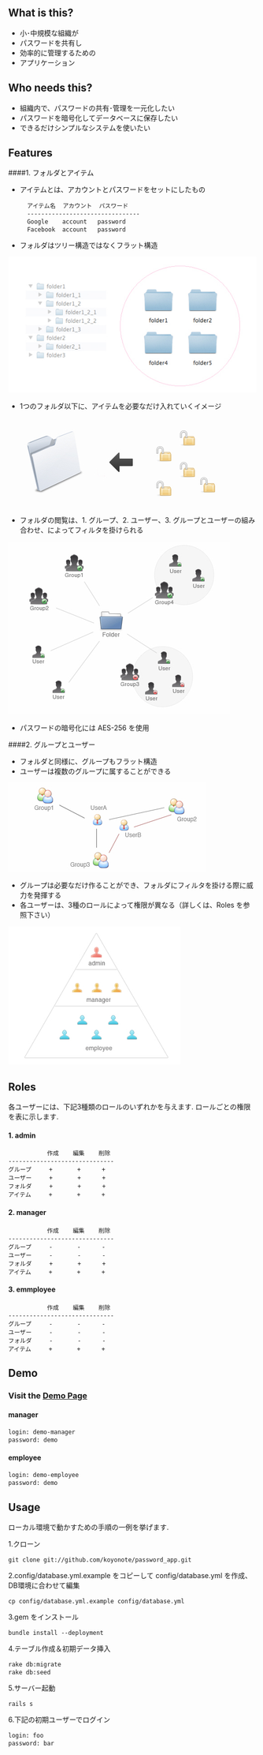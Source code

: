 ## What is this?
* 小･中規模な組織が
* パスワードを共有し
* 効率的に管理するための
* アプリケーション

## Who needs this?
* 組織内で、パスワードの共有･管理を一元化したい
* パスワードを暗号化してデータベースに保存したい
* できるだけシンプルなシステムを使いたい

## Features
####1. フォルダとアイテム

* アイテムとは、アカウントとパスワードをセットにしたもの

        アイテム名  アカウント  パスワード
        --------------------------------
        Google    account   password
        Facebook  account   password

* フォルダはツリー構造ではなくフラット構造

![flat structure](https://github.com/koyonote/password_app/raw/master/screenshot/tree-flat.jpg "tree flat")

* 1つのフォルダ以下に、アイテムを必要なだけ入れていくイメージ

![folder items](https://github.com/koyonote/password_app/raw/master/screenshot/folder_items.jpg "folder items")

* フォルダの閲覧は、1. グループ、2. ユーザー、3. グループとユーザーの組み合わせ、によってフィルタを掛けられる

![filter](https://github.com/koyonote/password_app/raw/master/screenshot/filter.jpg "filter")

* パスワードの暗号化には AES-256 を使用

####2. グループとユーザー
* フォルダと同様に、グループもフラット構造
* ユーザーは複数のグループに属することができる

![user group](https://github.com/koyonote/password_app/raw/master/screenshot/user_group.jpg "user group")

* グループは必要なだけ作ることができ、フォルダにフィルタを掛ける際に威力を発揮する
* 各ユーザーは、3種のロールによって権限が異なる（詳しくは、Roles を参照下さい）

![user pyramid](https://github.com/koyonote/password_app/raw/master/screenshot/pyramid.jpg "user pyramid")


## Roles
各ユーザーには、下記3種類のロールのいずれかを与えます. ロールごとの権限を表に示します.

#### 1. admin

               作成    編集    削除
    ------------------------------
    グループ     +       +      +
    ユーザー     +       +      +
    フォルダ     +       +      +
    アイテム     +       +      +

#### 2. manager

               作成    編集    削除
    ------------------------------
    グループ     -       -      -
    ユーザー     -       -      -
    フォルダ     +       +      +
    アイテム     +       +      +

#### 3. emmployee

               作成    編集    削除
    ------------------------------
    グループ     -       -      -
    ユーザー     -       -      -
    フォルダ     -       -      -
    アイテム     +       +      +



## Demo
### Visit the [Demo Page](http://password-app.heroku.com/login "Demo")


#### manager

    login: demo-manager
    password: demo

#### employee

    login: demo-employee
    password: demo

## Usage
ローカル環境で動かすための手順の一例を挙げます.

1.クローン

    git clone git://github.com/koyonote/password_app.git

2.config/database.yml.example をコピーして config/database.yml を作成、DB環境に合わせて編集

    cp config/database.yml.example config/database.yml

3.gem をインストール

    bundle install --deployment

4.テーブル作成＆初期データ挿入

    rake db:migrate
    rake db:seed

5.サーバー起動

    rails s

6.下記の初期ユーザーでログイン

    login: foo
    password: bar

